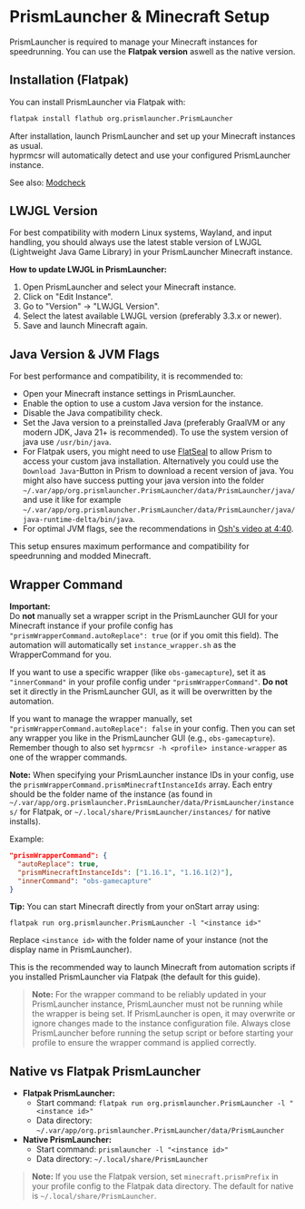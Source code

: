 # PrismLauncher & Minecraft Setup

PrismLauncher is required to manage your Minecraft instances for speedrunning.
You can use the **Flatpak version** aswell as the native version.

## Installation (Flatpak)

You can install PrismLauncher via Flatpak with:

```bash
flatpak install flathub org.prismlauncher.PrismLauncher
```

After installation, launch PrismLauncher and set up your Minecraft instances as usual.  
hyprmcsr will automatically detect and use your configured PrismLauncher instance.

See also: [Modcheck](https://github.com/Relacibo/hyprmcsr/blob/main/docs/jar-download.md#modcheck)

## LWJGL Version

For best compatibility with modern Linux systems, Wayland, and input handling, you should always use the latest stable version of LWJGL (Lightweight Java Game Library) in your PrismLauncher Minecraft instance.

**How to update LWJGL in PrismLauncher:**
1. Open PrismLauncher and select your Minecraft instance.
2. Click on "Edit Instance".
3. Go to "Version" → "LWJGL Version".
4. Select the latest available LWJGL version (preferably 3.3.x or newer).
5. Save and launch Minecraft again.

## Java Version & JVM Flags

For best performance and compatibility, it is recommended to:

- Open your Minecraft instance settings in PrismLauncher.
- Enable the option to use a custom Java version for the instance.
- Disable the Java compatibility check.
- Set the Java version to a preinstalled Java (preferably GraalVM or any modern JDK, Java 21+ is recommended). To use the system version of java use `/usr/bin/java`.
- For Flatpak users, you might need to use [FlatSeal](https://flathub.org/apps/com.github.tchx84.Flatseal) to allow Prism to access your custom java installation. Alternatively you could use the `Download Java`-Button in Prism to download a recent version of java. You might also have success putting your java version into the folder `~/.var/app/org.prismlauncher.PrismLauncher/data/PrismLauncher/java/` and use it like for example `~/.var/app/org.prismlauncher.PrismLauncher/data/PrismLauncher/java/java-runtime-delta/bin/java`.
- For optimal JVM flags, see the recommendations in [Osh's video at 4:40](https://youtu.be/OEpZlv6cQsI?si=Pv2prKsP1xYSzXIc&t=280).

This setup ensures maximum performance and compatibility for speedrunning and modded Minecraft.

## Wrapper Command

**Important:**  
Do **not** manually set a wrapper script in the PrismLauncher GUI for your Minecraft instance if your profile config has `"prismWrapperCommand.autoReplace": true` (or if you omit this field).
The automation will automatically set `instance_wrapper.sh` as the WrapperCommand for you.

If you want to use a specific wrapper (like `obs-gamecapture`), set it as `"innerCommand"` in your profile config under `"prismWrapperCommand"`.
**Do not** set it directly in the PrismLauncher GUI, as it will be overwritten by the automation.

If you want to manage the wrapper manually, set `"prismWrapperCommand.autoReplace": false` in your config.
Then you can set any wrapper you like in the PrismLauncher GUI (e.g., `obs-gamecapture`). Remember though to also set `hyprmcsr -h <profile> instance-wrapper` as one of the wrapper commands.

**Note:**
When specifying your PrismLauncher instance IDs in your config, use the `prismWrapperCommand.prismMinecraftInstanceIds` array. Each entry should be the folder name of the instance (as found in `~/.var/app/org.prismlauncher.PrismLauncher/data/PrismLauncher/instances/` for Flatpak, or `~/.local/share/PrismLauncher/instances/` for native installs).

Example:

```json
"prismWrapperCommand": {
  "autoReplace": true,
  "prismMinecraftInstanceIds": ["1.16.1", "1.16.1(2)"],
  "innerCommand": "obs-gamecapture"
}
```

**Tip:**
You can start Minecraft directly from your onStart array using:

    flatpak run org.prismlauncher.PrismLauncher -l "<instance id>"

Replace `<instance id>` with the folder name of your instance (not the display name in PrismLauncher).

This is the recommended way to launch Minecraft from automation scripts if you installed PrismLauncher via Flatpak (the default for this guide).

> **Note:** For the wrapper command to be reliably updated in your PrismLauncher instance, PrismLauncher must not be running while the wrapper is being set. If PrismLauncher is open, it may overwrite or ignore changes made to the instance configuration file. Always close PrismLauncher before running the setup script or before starting your profile to ensure the wrapper command is applied correctly.

## Native vs Flatpak PrismLauncher

- **Flatpak PrismLauncher:**
  - Start command: `flatpak run org.prismlauncher.PrismLauncher -l "<instance id>"`
  - Data directory: `~/.var/app/org.prismlauncher.PrismLauncher/data/PrismLauncher`
- **Native PrismLauncher:**
  - Start command: `prismlauncher -l "<instance id>"`
  - Data directory: `~/.local/share/PrismLauncher`

> **Note:**
> If you use the Flatpak version, set `minecraft.prismPrefix` in your profile config to the Flatpak data directory. The default for native is `~/.local/share/PrismLauncher`.
